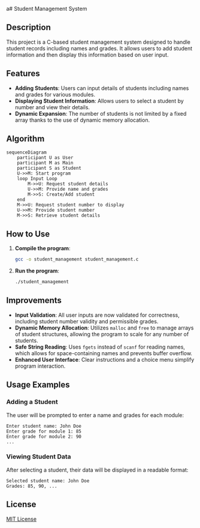 a# Student Management System

## Description
This project is a C-based student management system designed to handle student records including names and grades. It allows users to add student information and then display this information based on user input.

## Features
- **Adding Students**: Users can input details of students including names and grades for various modules.
- **Displaying Student Information**: Allows users to select a student by number and view their details.
- **Dynamic Expansion**: The number of students is not limited by a fixed array thanks to the use of dynamic memory allocation.

## Algorithm
 ```mermaid
 sequenceDiagram
     participant U as User
     participant M as Main
     participant S as Student
     U->>M: Start program
     loop Input Loop
         M->>U: Request student details
         U->>M: Provide name and grades
         M->>S: Create/Add student
     end
     M->>U: Request student number to display
     U->>M: Provide student number
     M->>S: Retrieve student details
 ```

## How to Use
1. **Compile the program**:
    ```bash
    gcc -o student_management student_management.c
    ```
2. **Run the program**:
    ```bash
    ./student_management
    ```

## Improvements
- **Input Validation**: All user inputs are now validated for correctness, including student number validity and permissible grades.
- **Dynamic Memory Allocation**: Utilizes `malloc` and `free` to manage arrays of student structures, allowing the program to scale for any number of students.
- **Safe String Reading**: Uses `fgets` instead of `scanf` for reading names, which allows for space-containing names and prevents buffer overflow.
- **Enhanced User Interface**: Clear instructions and a choice menu simplify program interaction.

## Usage Examples
### Adding a Student
The user will be prompted to enter a name and grades for each module:
```
Enter student name: John Doe
Enter grade for module 1: 85
Enter grade for module 2: 90
...
```
### Viewing Student Data
After selecting a student, their data will be displayed in a readable format:
```
Selected student name: John Doe
Grades: 85, 90, ...
```

## License
[MIT License](LICENSE.md)
